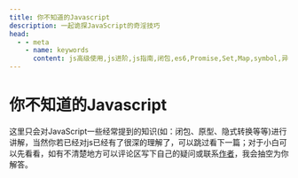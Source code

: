 ```yaml
---
title: 你不知道的Javascript
description: 一起诡探JavaScript的奇淫技巧
head:
  - - meta
    - name: keywords
      content: js高级使用,js进阶,js指南,闭包,es6,Promise,Set,Map,symbol,异步编程,毁掉地狱,设计模式
---
```


# 你不知道的Javascript

这里只会对JavaScript一些经常提到的知识(如：闭包、原型、隐式转换等等)进行讲解，当然你若已经对js已经有了很深的理解了，可以跳过看下一篇；对于小白可以先看看，如有不清楚地方可以评论区写下自己的疑问或联系[作者](/me/index.html)，我会抽空为你解答。


<Gitalk />